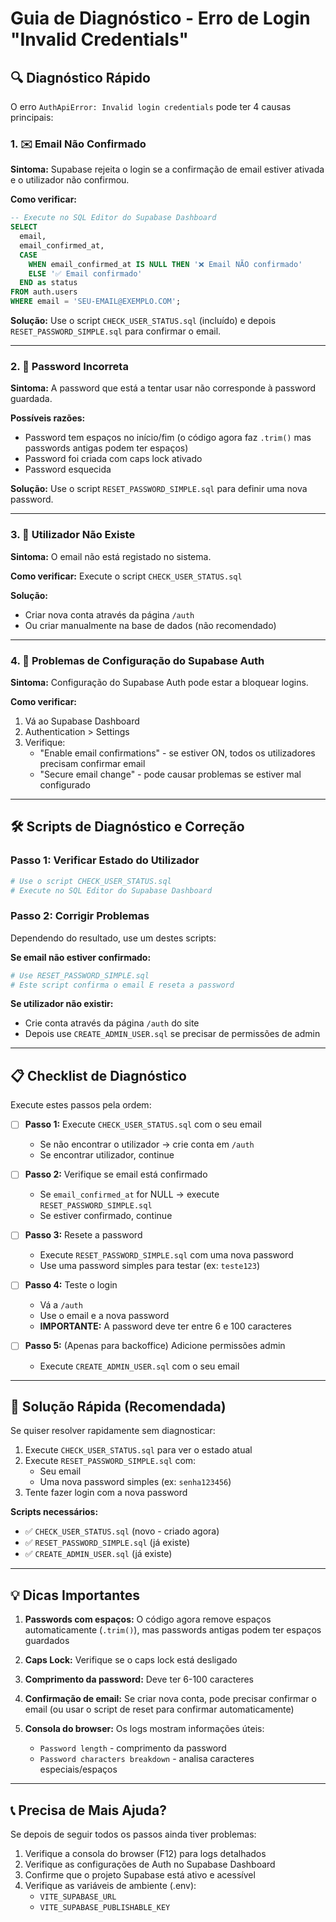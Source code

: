 # Guia de Diagnóstico - Erro de Login "Invalid Credentials"

## 🔍 Diagnóstico Rápido

O erro `AuthApiError: Invalid login credentials` pode ter 4 causas principais:

### 1. ✉️ Email Não Confirmado
**Sintoma:** Supabase rejeita o login se a confirmação de email estiver ativada e o utilizador não confirmou.

**Como verificar:**
```sql
-- Execute no SQL Editor do Supabase Dashboard
SELECT
  email,
  email_confirmed_at,
  CASE
    WHEN email_confirmed_at IS NULL THEN '❌ Email NÃO confirmado'
    ELSE '✅ Email confirmado'
  END as status
FROM auth.users
WHERE email = 'SEU-EMAIL@EXEMPLO.COM';
```

**Solução:** Use o script `CHECK_USER_STATUS.sql` (incluído) e depois `RESET_PASSWORD_SIMPLE.sql` para confirmar o email.

---

### 2. 🔑 Password Incorreta
**Sintoma:** A password que está a tentar usar não corresponde à password guardada.

**Possíveis razões:**
- Password tem espaços no início/fim (o código agora faz `.trim()` mas passwords antigas podem ter espaços)
- Password foi criada com caps lock ativado
- Password esquecida

**Solução:** Use o script `RESET_PASSWORD_SIMPLE.sql` para definir uma nova password.

---

### 3. 👤 Utilizador Não Existe
**Sintoma:** O email não está registado no sistema.

**Como verificar:** Execute o script `CHECK_USER_STATUS.sql`

**Solução:**
- Criar nova conta através da página `/auth`
- Ou criar manualmente na base de dados (não recomendado)

---

### 4. 🔐 Problemas de Configuração do Supabase Auth
**Sintoma:** Configuração do Supabase Auth pode estar a bloquear logins.

**Como verificar:**
1. Vá ao Supabase Dashboard
2. Authentication > Settings
3. Verifique:
   - "Enable email confirmations" - se estiver ON, todos os utilizadores precisam confirmar email
   - "Secure email change" - pode causar problemas se estiver mal configurado

---

## 🛠️ Scripts de Diagnóstico e Correção

### Passo 1: Verificar Estado do Utilizador
```bash
# Use o script CHECK_USER_STATUS.sql
# Execute no SQL Editor do Supabase Dashboard
```

### Passo 2: Corrigir Problemas
Dependendo do resultado, use um destes scripts:

**Se email não estiver confirmado:**
```bash
# Use RESET_PASSWORD_SIMPLE.sql
# Este script confirma o email E reseta a password
```

**Se utilizador não existir:**
- Crie conta através da página `/auth` do site
- Depois use `CREATE_ADMIN_USER.sql` se precisar de permissões de admin

---

## 📋 Checklist de Diagnóstico

Execute estes passos pela ordem:

- [ ] **Passo 1:** Execute `CHECK_USER_STATUS.sql` com o seu email
  - Se não encontrar o utilizador → crie conta em `/auth`
  - Se encontrar utilizador, continue

- [ ] **Passo 2:** Verifique se email está confirmado
  - Se `email_confirmed_at` for NULL → execute `RESET_PASSWORD_SIMPLE.sql`
  - Se estiver confirmado, continue

- [ ] **Passo 3:** Resete a password
  - Execute `RESET_PASSWORD_SIMPLE.sql` com uma nova password
  - Use uma password simples para testar (ex: `teste123`)

- [ ] **Passo 4:** Teste o login
  - Vá a `/auth`
  - Use o email e a nova password
  - **IMPORTANTE:** A password deve ter entre 6 e 100 caracteres

- [ ] **Passo 5:** (Apenas para backoffice) Adicione permissões admin
  - Execute `CREATE_ADMIN_USER.sql` com o seu email

---

## 🚀 Solução Rápida (Recomendada)

Se quiser resolver rapidamente sem diagnosticar:

1. Execute `CHECK_USER_STATUS.sql` para ver o estado atual
2. Execute `RESET_PASSWORD_SIMPLE.sql` com:
   - Seu email
   - Uma nova password simples (ex: `senha123456`)
3. Tente fazer login com a nova password

**Scripts necessários:**
- ✅ `CHECK_USER_STATUS.sql` (novo - criado agora)
- ✅ `RESET_PASSWORD_SIMPLE.sql` (já existe)
- ✅ `CREATE_ADMIN_USER.sql` (já existe)

---

## 💡 Dicas Importantes

1. **Passwords com espaços:** O código agora remove espaços automaticamente (`.trim()`), mas passwords antigas podem ter espaços guardados

2. **Caps Lock:** Verifique se o caps lock está desligado

3. **Comprimento da password:** Deve ter 6-100 caracteres

4. **Confirmação de email:** Se criar nova conta, pode precisar confirmar o email (ou usar o script de reset para confirmar automaticamente)

5. **Consola do browser:** Os logs mostram informações úteis:
   - `Password length` - comprimento da password
   - `Password characters breakdown` - analisa caracteres especiais/espaços

---

## 📞 Precisa de Mais Ajuda?

Se depois de seguir todos os passos ainda tiver problemas:

1. Verifique a consola do browser (F12) para logs detalhados
2. Verifique as configurações de Auth no Supabase Dashboard
3. Confirme que o projeto Supabase está ativo e acessível
4. Verifique as variáveis de ambiente (.env):
   - `VITE_SUPABASE_URL`
   - `VITE_SUPABASE_PUBLISHABLE_KEY`
